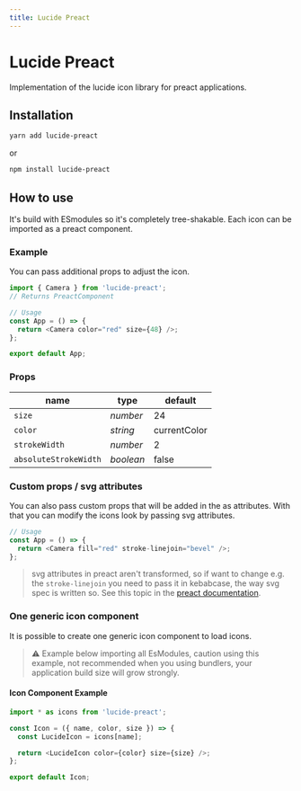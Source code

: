 ```yaml
---
title: Lucide Preact
---
```


# Lucide Preact

Implementation of the lucide icon library for preact applications.

## Installation

```sh
yarn add lucide-preact
```

or

```sh
npm install lucide-preact
```

## How to use

It's build with ESmodules so it's completely tree-shakable.
Each icon can be imported as a preact component.

### Example

You can pass additional props to adjust the icon.

```js
import { Camera } from 'lucide-preact';
// Returns PreactComponent

// Usage
const App = () => {
  return <Camera color="red" size={48} />;
};

export default App;
```

### Props

| name                  | type      | default      |
| --------------------- | --------- | ------------ |
| `size`                | *number*  | 24           |
| `color`               | *string*  | currentColor |
| `strokeWidth`         | *number*  | 2            |
| `absoluteStrokeWidth` | *boolean* | false        |

### Custom props / svg attributes

You can also pass custom props that will be added in the as attributes. With that you can modify the icons look by passing svg attributes.

```js
// Usage
const App = () => {
  return <Camera fill="red" stroke-linejoin="bevel" />;
};
```

> svg attributes in preact aren't transformed, so if want to change e.g. the `stroke-linejoin` you need to pass it in kebabcase, the way svg spec is written so. See this topic in the [preact documentation](https://preactjs.com/guide/v10/differences-to-react/#svg-inside-jsx).

### One generic icon component

It is possible to create one generic icon component to load icons.

> ⚠️ Example below importing all EsModules, caution using this example, not recommended when you using bundlers, your application build size will grow strongly.

#### Icon Component Example

```js
import * as icons from 'lucide-preact';

const Icon = ({ name, color, size }) => {
  const LucideIcon = icons[name];

  return <LucideIcon color={color} size={size} />;
};

export default Icon;
```
